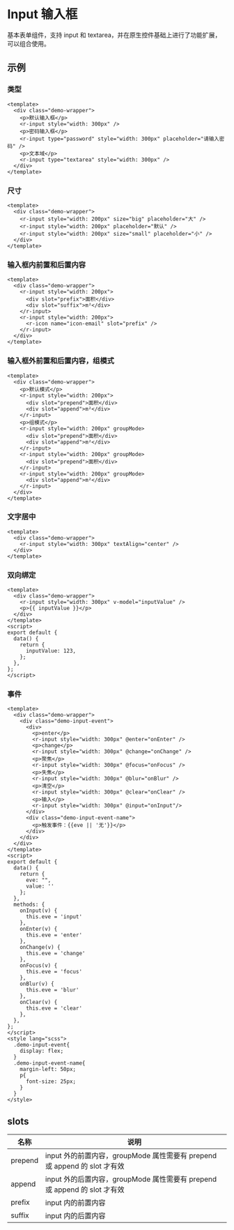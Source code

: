 <!-- type: 表单 -->

# Input 输入框

基本表单组件，支持 input 和 textarea，并在原生控件基础上进行了功能扩展，可以组合使用。

## 示例

### 类型

```vue demo
<template>
  <div class="demo-wrapper">
    <p>默认输入框</p>
    <r-input style="width: 300px" />
    <p>密码输入框</p>
    <r-input type="password" style="width: 300px" placeholder="请输入密码" />
    <p>文本域</p>
    <r-input type="textarea" style="width: 300px" />
  </div>
</template>
```

### 尺寸

```vue demo
<template>
  <div class="demo-wrapper">
    <r-input style="width: 200px" size="big" placeholder="大" />
    <r-input style="width: 200px" placeholder="默认" />
    <r-input style="width: 200px" size="small" placeholder="小" />
  </div>
</template>
```

### 输入框内前置和后置内容

```vue demo
<template>
  <div class="demo-wrapper">
    <r-input style="width: 200px">
      <div slot="prefix">面积</div>
      <div slot="suffix">m²</div>
    </r-input>
    <r-input style="width: 200px">
      <r-icon name="icon-email" slot="prefix" />
    </r-input>
  </div>
</template>
```

### 输入框外前置和后置内容，组模式

```vue demo
<template>
  <div class="demo-wrapper">
    <p>默认模式</p>
    <r-input style="width: 200px">
      <div slot="prepend">面积</div>
      <div slot="append">m²</div>
    </r-input>
    <p>组模式</p>
    <r-input style="width: 200px" groupMode>
      <div slot="prepend">面积</div>
      <div slot="append">m²</div>
    </r-input>
    <r-input style="width: 200px" groupMode>
      <div slot="prepend">面积</div>
    </r-input>
    <r-input style="width: 200px" groupMode>
      <div slot="append">m²</div>
    </r-input>
  </div>
</template>
```

### 文字居中

```vue demo
<template>
  <div class="demo-wrapper">
    <r-input style="width: 300px" textAlign="center" />
  </div>
</template>
```

### 双向绑定

```vue demo
<template>
  <div class="demo-wrapper">
    <r-input style="width: 300px" v-model="inputValue" />
    <p>{{ inputValue }}</p>
  </div>
</template>
<script>
export default {
  data() {
    return {
      inputValue: 123,
    };
  },
};
</script>
```

### 事件

```vue demo
<template>
  <div class="demo-wrapper">
    <div class="demo-input-event">
      <div>
        <p>enter</p>
        <r-input style="width: 300px" @enter="onEnter" />
        <p>change</p>
        <r-input style="width: 300px" @change="onChange" />
        <p>聚焦</p>
        <r-input style="width: 300px" @focus="onFocus" />
        <p>失焦</p>
        <r-input style="width: 300px" @blur="onBlur" />
        <p>清空</p>
        <r-input style="width: 300px" @clear="onClear" />
        <p>输入</p>
        <r-input style="width: 300px" @input="onInput"/>
      </div>
      <div class="demo-input-event-name">
        <p>触发事件：{{eve || '无'}}</p>
      </div>
    </div>
  </div>
</template>
<script>
export default {
  data() {
    return {
      eve: "",
      value: ''
    };
  },
  methods: {
    onInput(v) {
      this.eve = 'input'
    },
    onEnter(v) {
      this.eve = 'enter'
    },
    onChange(v) {
      this.eve = 'change'
    },
    onFocus(v) {
      this.eve = 'focus'
    },
    onBlur(v) {
      this.eve = 'blur'
    },
    onClear(v) {
      this.eve = 'clear'
    },
  },
};
</script>
<style lang="scss">
  .demo-input-event{
    display: flex;
  }
  .demo-input-event-name{
    margin-left: 50px;
    p{
      font-size: 25px;
    }
  }
</style>
```

<!-- props -->

## slots

| 名称    | 说明                                                                      |
| ------- | ------------------------------------------------------------------------- |
| prepend | input 外的前置内容，groupMode 属性需要有 prepend 或 append 的 slot 才有效 |
| append  | input 外的后置内容，groupMode 属性需要有 prepend 或 append 的 slot 才有效 |
| prefix  | input 内的前置内容                                                        |
| suffix  | input 内的后置内容                                                        |
